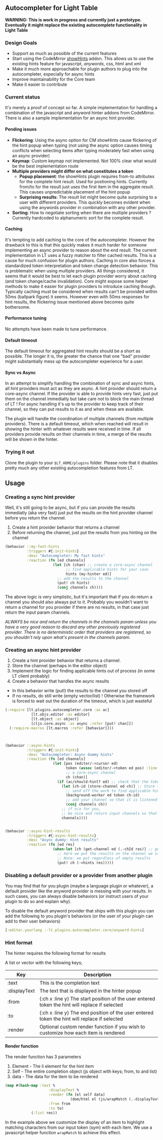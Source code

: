 ## Autocompleter for Light Table

**WARNING: This is work in progress and currently just a prototype. Eventually it
might replace the existing autocomplete functionality in Light Table**


### Design Goals
* Support as much as possible of the current features
* Start using the CodeMirror [showHints](http://codemirror.net/addon/hint/show-hint.js) addon. This allows us to use the existing hints feature for javascript, *anywords*, css, html and xml
* Make it much more approachable for plugin authors to plug into the autocompleter, especially for async hints
* Improve maintainability for the Core team
* Make it easier to contribute



### Current status
It's merely a proof of concept so far. A simple implementation for handling a combination of the javascript and anyword hinter addons from CodeMirror. There is also a sample implementation for an async hint provider.


#### Pending issues
- **Flickering**: Using the async option for CM showHints cause flickering of the hint popup when typing (not using the async option causes timing conflicts when selecting items after typing moderately fast when using an async provider)
- **Keymap**: Custom keymap not implemented. Not 100% clear what would be the best implementation route
- **Multiple providers might differ on what constitutes a token**
    - **Popup placement**: the showHints plugin requires from-to attributes for the complete hint result. Used for postioning hints. Currently from/to for the result just uses the first item in the aggregate result. This causes unpredictable placement of the hint popup
    - **Surprising results**: The result list might become quite surprising to a user with different providers. This quickly becomes evident when using the anywords provider in combination with any other provider.
- **Sorting**: How to negotiate sorting when there are multiple providers ? Currently hardcoded to alphanumeric sort for the complete result.


#### Caching
It's tempting to add caching to the core of the autocompleter. However the drawback to this is that
this quickly makes it much harder for someone implementing an async provider to reason about the end result.
The current implementation in LT uses a fuzzy matcher to filter cached results. This is a cause for much confusion for plugin authors. Caching in core also forces a standardized token interpretation and token change detection behavior. This is problematic when using multiple providers. All things considered, it seems that it would be best to let each plugin provider worry about caching (and token change/cache invalidation). Core might expose some helper methods to make it easier for plugin providers to introduce caching though. Typically caching must be considered when results can't be provided within 50ms (ballpark figure) it seems.
However even with 50ms responses for hint results, the flickering issue mentioned above becomes quite bothersome.


#### Performance tuning
No attempts have been made to tune performance.

#### Default timeout
The default timeout for aggregated hint results should be a short as possible. The longer it is, the greater the chance that one "bad" provider might substantially mess up the autocompleter experience for a user.




#### Sync vs Async
In an attempt to simplify handling the combination of sync and async hints, all hint providers must act as they are async. A hint provider should return a core-async channel. If the provider is able to provide hints very fast, just put them on the channel immediatly but take care not to block the main thread of LT ! For async handling it's up to the provider to keep track of their  channel, so they can put results to it as and when these are available.

The plugin will handle the coordination of multiple channels (from multiple providers).
There is a default timeout, which when reached will result in showing the hinter with whatever results were received in time. If all providers provide results on their channels in time, a merge of the results will be shown in the hinter.


### Trying it out
Clone the plugin to your `$LT_HOME/plugins` folder.
Please note that it disables pretty much any other existing autocompletion features from LT.


## Usage


### Creating a sync hint provider
Well, it's still going to be async, but if you can provide the results immediatly (aka very fast) just put the results on the hint provider channel before you return the channel.

1. Create a hint provider behavior that returns a channel
2. Before returning the channel, just put the results from you hinting on the channel


```Clojure
(behavior ::my-fast-hints
          :triggers #{:init-hints}
          :desc "Autocompleter: My fast hints"
          :reaction (fn [ed channels]
                      (let [ch (chan) ;; create a core-async channel
                            ;; find applicable hints for your case
                            hints (my-hinter ed)]
                        ;; add the results to the channel
                        (put! ch hints)
                        (conj channels ch))))
```
The above logic is very simplistic, but it's important that if you do return a channel you
should also always put to it. Probably you wouldn't want to return a channel for you provider
if there are no results, in that case just return the input param channels.

*ALWAYS be nice and return the channels in the channels param unless you have a very good reason to discard any other previously registered provider. There is no deterministic order
that providers are registered, so you shouldn't rely upon what's present in the channels param.*



### Creating an async hint provider

1. Create a hint provider behavior that returns a channel.
1. Store the channel (perhaps in the editor object)
1. Implement the logic for finding applicable hints out of process (in some LT client probably)
1. Create a behavior that handles the async results
  * In this behavior write (put!) the results to the channel you stored off
  * If no results, do still write (empty vector/list) ! Otherwise the framework is forced to wait out the duration of the timeout, which is just wasteful


```Clojure
(:require [lt.plugins.autocompleter.core :as ac]
            [lt.objs.editor :as editor]
            [lt.object :as object]
            [cljs.core.async :as async :refer [put! chan]])
  (:require-macros [lt.macros :refer [behavior]]))



(behavior ::async-hints
          :triggers #{:init-hints}
          :desc "Autocompleter: Async dummy hints"
          :reaction (fn [ed channels]
                      (let [pos (editor/->cursor ed)
                            token (assoc (editor/->token ed pos) :line (:line pos))
                            ;; a core-async channel
                            ch (chan)]
                        (if (ac/should-hint? ed) ;; check that the token is worth hinting
                          (let [ch-id (store-channel ed ch)] ;; Store the channel
                            ;; send off the work to find applicable hints to some async worker
                            (background-worker ed token ch-id)
                            ;; add your channel so that it is listened too by the framework
                            (conj channels ch))
                          ;; if n/a for you,
                          ;; be nice and return input channels so that these are still handled
                          channels))))


(behavior ::async-hint-results
          :triggers #{:async-hint-results}
          :desc "Async dummy: Hint results"
          :reaction (fn [ed res]
                      (when-let [ch (get-channel ed (.-chId res)] ;; get the stored channel
                        ;; here we put the results on the channel we stored above
                        ;; Note: we put regardless of empty results
                        (put! ch (->hints res)))))


```


### Disabling a default provider or a provider from another plugin
You may find that for you plugin (maybe a language plugin or whatever), a default provider like the anyword provider is messing with your results. In such cases, you can always disable behaviors (or instruct users of your plugin to do so and explain why).


To disable the default anyword provider that ships with this plugin you can add the following
to you plugin's behaviors (or the user of your plugin can add to their user behaviors)

```Clojure
[:editor.yourlang :-lt.plugins.autocompleter.core/anyword-hints]

```

### Hint format
The hinter requires the following format for results

A list or vector with the following keys;

| Key  | Description |
| ------------- | ------------- |
| :text  | This is the completion text  |
| :displayText  | The text that is displayed in the hinter popup |
| :from   | {:ch x :line y} The start position of the user entered token the hint will replace if selected  |
| :to   | {:ch x :line y} The end position of the user entered token the hint will replace if selected  |
| :render  | Optional custom render function if you wish to customize how each item is rendered  |

#### Render function
The render function has 3 parameters
1. Element - The li element for the hint item
2. Self - The entire completion object (js object with keys; from, to and list)
3. data - The data for the item to be rendered


```Clojure
(map #(hash-map :text %
                    :displayText %
                    :render (fn [el self data]
                              (dom/html el (js/wrapMatch (.-displayText data) #js {:matched sym})))
                    :from from
                    :to to)
            (:list res))
```
In the example above we customize the display of an item to highlight matching characters from our input token (sym) with each item. We use a javascript helper function `wrapMatch` to achieve this effect.





